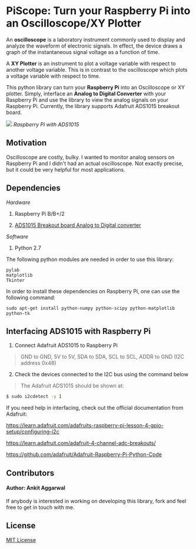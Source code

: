 # PiScope: Turn your Raspberry Pi into an Oscilloscope/XY Plotter

An **oscilloscope** is a laboratory instrument commonly used to display and analyze the waveform of electronic signals. In effect, the device draws a graph of the instantaneous signal voltage as a function of time.

A **XY Plotter** is an instrument to plot a voltage variable with respect to another voltage variable. This is in contrast to the oscilloscope which plots a voltage variable with respect to time.

This python library can turn your **Raspberry Pi** into an Oscilloscope or XY plotter. Simply, interface an **Analog to Digital Converter** with your Raspberry Pi and use the library to view the analog signals on your Raspberry Pi. Currently, the library supports Adafruit ADS1015 breakout board.


![](https://learn.adafruit.com/system/guides/images/000/000/195/medium800/summary.jpg)
*Raspberry Pi with ADS1015*

## Motivation
Oscilloscope are costly, bulky. I wanted to monitor analog sensors on Raspberry Pi and I didn't had an actual oscilloscope. Not exactly precise, but it could be very helpful for most applications.

## Dependencies

*Hardware*

1. Raspberry Pi B/B+/2

2. [ADS1015 Breakout board Analog to Digital converter](http://www.adafruit.com/product/1083)

*Software*

1. Python 2.7

The following python modules are needed in order to use this library:

```
pylab
matplotlib
Tkinter
```

In order to install these dependencies on Raspberry Pi, one can use the following command:

```
sudo apt-get install python-numpy python-scipy python-matplotlib python-tk
```

## Interfacing ADS1015 with Raspberry Pi

1. Connect Adafruit ADS1015 to Raspberry Pi
> GND to GND, 5V to 5V, SDA to SDA, SCL to SCL, ADDR to GND (I2C address 0x48)
2. Check the devices connected to the I2C bus using the command below
> The Adafruit ADS1015 should be shown at: 
```sh
$ sudo i2cdetect -y 1
```

If you need help in interfacing, check out the official documentation from Adafruit:

https://learn.adafruit.com/adafruits-raspberry-pi-lesson-4-gpio-setup/configuring-i2c

https://learn.adafruit.com/adafruit-4-channel-adc-breakouts/

https://github.com/adafruit/Adafruit-Raspberry-Pi-Python-Code 




## Contributors

#### Author: Ankit Aggarwal

If anybody is interested in working on developing this library, fork and feel free to get in touch with me.

## License

[MIT License](https://github.com/ankitaggarwal011/PiScope/blob/master/LICENSE)
